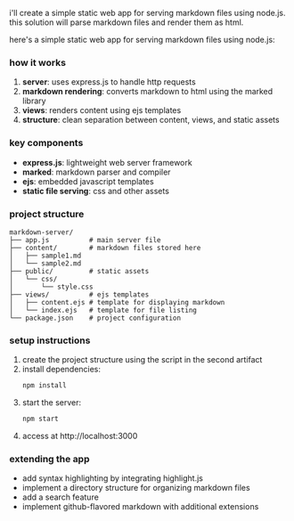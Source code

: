 i'll create a simple static web app for serving markdown files using node.js. this solution will parse markdown files and render them as html.

here's a simple static web app for serving markdown files using node.js:

### how it works

1. **server**: uses express.js to handle http requests
2. **markdown rendering**: converts markdown to html using the marked library
3. **views**: renders content using ejs templates
4. **structure**: clean separation between content, views, and static assets

### key components

- **express.js**: lightweight web server framework
- **marked**: markdown parser and compiler 
- **ejs**: embedded javascript templates
- **static file serving**: css and other assets

### project structure

```
markdown-server/
├── app.js          # main server file
├── content/        # markdown files stored here
│   ├── sample1.md
│   └── sample2.md
├── public/         # static assets
│   └── css/
│       └── style.css
├── views/          # ejs templates
│   ├── content.ejs # template for displaying markdown
│   └── index.ejs   # template for file listing
└── package.json    # project configuration
```

### setup instructions

1. create the project structure using the script in the second artifact
2. install dependencies:
   ```bash
   npm install
   ```
3. start the server:
   ```bash
   npm start
   ```
4. access at http://localhost:3000

### extending the app

- add syntax highlighting by integrating highlight.js
- implement a directory structure for organizing markdown files
- add a search feature
- implement github-flavored markdown with additional extensions

